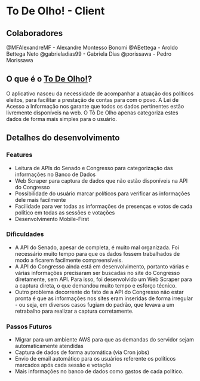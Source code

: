 # To De Olho! - Client

## Colaboradores
@MFAlexandreMF - Alexandre Montesso Bonomi
@ABettega - Aroldo Bettega Neto
@gabrieladias99 - Gabriela Dias
@porissawa - Pedro Morissawa

## O que é o [To De Olho!](https://to-de-olho-app.herokuapp.com)?
O aplicativo nasceu da necessidade de acompanhar a atuação dos políticos eleitos, para facilitar a prestação de contas para com o povo. A Lei de Acesso a Informação nos garante que todos os dados pertinentes estão livremente disponíveis na web. O Tô De Olho apenas categoriza estes dados de forma mais simples para o usuário.

## Detalhes do desenvolvimento
### Features
- Leitura de APIs do Senado e Congresso para categorização das informações no Banco de Dados
- Web Scraper para captura de dados que não estão disponíveis na API do Congresso
- Possibilidade do usuário marcar políticos para verificar as informações dele mais facilmente
- Facilidade para ver todas as informações de presenças e votos de cada político em todas as sessões e votações
- Desenvolvimento Mobile-First
### Dificuldades
- A API do Senado, apesar de completa, é muito mal organizada. Foi necessário muito tempo para que os dados fossem trabalhados de modo a ficarem facilmente compreensíveis.
- A API do Congresso ainda está em desenvolvimento, portanto várias e várias informações precisaram ser buscadas no site do Congresso diretamente, sem API. Para isso, foi desenvolvido um Web Scraper para a captura direta, o que demandou muito tempo e esforço técnico.
- Outro problema decorrente do fato de a API do Congresso não estar pronta é que as informações nos sites eram inseridas de forma irregular - ou seja, em diversos casos fugiam do padrão, que levava a um retrabalho para realizar a captura corretamente.

### Passos Futuros
- Migrar para um ambiente AWS para que as demandas do servidor sejam automaticamente atendidas
- Captura de dados de forma automática (via Cron jobs)
- Envio de email automático para os usuários referente os políticos marcados após cada sessão e votação
- Mais informações no banco de dados como gastos de cada político.

